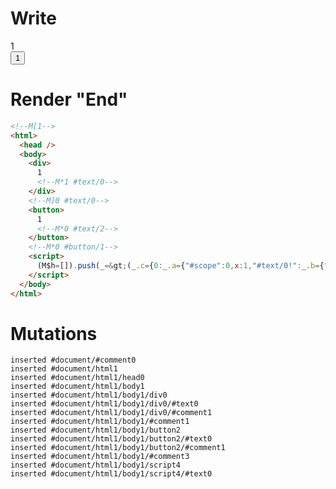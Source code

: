 # Write
  <!M[1><div>1<!M*1 #text/0></div><!M]0 #text/0><button>1<!M*0 #text/2></button><!M*0 #button/1><script>(M$h=[]).push(_=>(_.c={0:_.a={"#scope":0,x:1,"#text/0!":_.b={"#scope":1},"#text/0(":{}},1:_.b},_.b._=_.a,_.c),[1,"packages/translator-tags/src/__tests__/fixtures/define-tag-render-closure/template.marko_1_x/subscriber",0,"packages/translator-tags/src/__tests__/fixtures/define-tag-render-closure/template.marko_0_x",])</script>


# Render "End"
```html
<!--M[1-->
<html>
  <head />
  <body>
    <div>
      1
      <!--M*1 #text/0-->
    </div>
    <!--M]0 #text/0-->
    <button>
      1
      <!--M*0 #text/2-->
    </button>
    <!--M*0 #button/1-->
    <script>
      (M$h=[]).push(_=&gt;(_.c={0:_.a={"#scope":0,x:1,"#text/0!":_.b={"#scope":1},"#text/0(":{}},1:_.b},_.b._=_.a,_.c),[1,"packages/translator-tags/src/__tests__/fixtures/define-tag-render-closure/template.marko_1_x/subscriber",0,"packages/translator-tags/src/__tests__/fixtures/define-tag-render-closure/template.marko_0_x",])
    </script>
  </body>
</html>
```

# Mutations
```
inserted #document/#comment0
inserted #document/html1
inserted #document/html1/head0
inserted #document/html1/body1
inserted #document/html1/body1/div0
inserted #document/html1/body1/div0/#text0
inserted #document/html1/body1/div0/#comment1
inserted #document/html1/body1/#comment1
inserted #document/html1/body1/button2
inserted #document/html1/body1/button2/#text0
inserted #document/html1/body1/button2/#comment1
inserted #document/html1/body1/#comment3
inserted #document/html1/body1/script4
inserted #document/html1/body1/script4/#text0
```